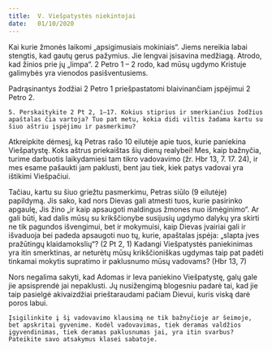```yaml
---
title:  V. Viešpatystės niekintojai
date:   01/10/2020
---
```


Kai kurie žmonės laikomi „apsigimusiais mokiniais“. Jiems nereikia labai stengtis, kad gautų gerus pažymius. Jie lengvai įsisavina medžiagą. Atrodo, kad žinios prie jų „limpa“. 2 Petro 1 – 2 rodo, kad mūsų ugdymo Kristuje galimybės yra vienodos pasišventusiems.

Padrąsinantys žodžiai 2 Petro 1 priešpastatomi blaivinančiam įspėjimui 2 Petro 2.

`5. Perskaitykite 2 Pt 2, 1–17. Kokius stiprius ir smerkiančius žodžius apaštalas čia vartoja? Tuo pat metu, kokia didi viltis žadama kartu su šiuo aštriu įspėjimu ir pasmerkimu?`
														
Atkreipkite dėmesį, ką Petras rašo 10 eilutėje apie tuos, kurie paniekina Viešpatystę. Koks aštrus priekaištas šių dienų realybei! Mes, kaip bažnyčia, turime darbuotis laikydamiesi tam tikro vadovavimo (žr. Hbr 13, 7. 17. 24), ir mes esame pašaukti jam paklusti, bent jau tiek, kiek patys vadovai yra ištikimi Viešpačiui.

Tačiau, kartu su šiuo griežtu pasmerkimu, Petras siūlo (9 eilutėje) papildymą. Jis sako, kad nors Dievas gali atmesti tuos, kurie pasirinko apgaulę, Jis žino „ir kaip apsaugoti maldingus žmones nuo išmėginimo“. Ar gali būti, kad dalis mūsų su krikščionybe susijusių ugdymo dalykų yra skirti ne tik pagundos išvengimui, bet ir mokymuisi, kaip Dievas įvairiai gali ir išvaduoja bei padeda apsaugoti nuo tų, kurie, apaštalas įspėja: „slapta įves pražūtingų klaidamokslių“? (2 Pt 2, 1) Kadangi Viešpatystės paniekinimas yra itin smerktinas, ar neturėtų mūsų krikščioniškas ugdymas taip pat padėti tinkamai mokytis supratimo ir paklusnumo mūsų vadovams? (Hbr 13, 7)

Nors negalima sakyti, kad Adomas ir Ieva paniekino Viešpatystę, galų gale jie apsisprendė jai nepaklusti. Jų nusižengimą blogesniu padarė tai, kad jie taip pasielgė akivaizdžiai prieštaraudami pačiam Dievui, kuris viską darė poros labui.

`Įsigilinkite į šį vadovavimo klausimą ne tik bažnyčioje ar šeimoje, bet apskritai gyvenime. Kodėl vadovavimas, tiek deramas valdžios įgyvendinimas, tiek deramas paklusnumas jai, yra itin svarbus? Pateikite savo atsakymus klasei sabatoje.`